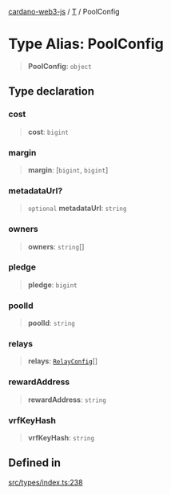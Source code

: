 [cardano-web3-js](../../../index.md) / [T](../index.md) / PoolConfig

# Type Alias: PoolConfig

> **PoolConfig**: `object`

## Type declaration

### cost

> **cost**: `bigint`

### margin

> **margin**: [`bigint`, `bigint`]

### metadataUrl?

> `optional` **metadataUrl**: `string`

### owners

> **owners**: `string`[]

### pledge

> **pledge**: `bigint`

### poolId

> **poolId**: `string`

### relays

> **relays**: [`RelayConfig`](RelayConfig.md)[]

### rewardAddress

> **rewardAddress**: `string`

### vrfKeyHash

> **vrfKeyHash**: `string`

## Defined in

[src/types/index.ts:238](https://github.com/xray-network/cardano-web3-js/blob/main/src/types/index.ts#L238)
